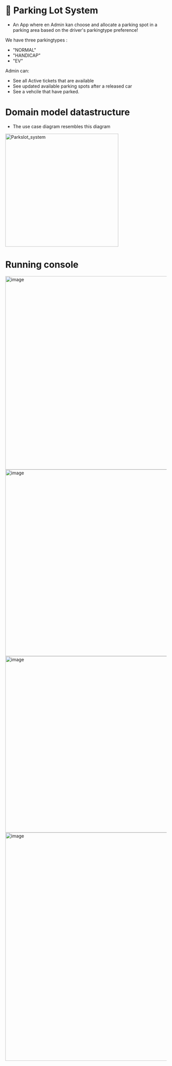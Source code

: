 # 🚗 Parking Lot System
  * An App where en Admin kan choose and allocate a parking spot in a parking area based on the driver's parkingtype preference!

We have three parkingtypes :

  * "NORMAL"
  * "HANDICAP"
  * "EV"

Admin can:

- See all Active tickets that are available
- See updated available parking spots after a released car
- See a vehcile that have parked. 


# Domain model datastructure
  - The use case diagram resembles this diagram

<img width="353" alt="Parkslot_system" src="https://github.com/user-attachments/assets/9d960c7b-c06d-47c4-aff8-1d3b26983f89" />

# Running console
<img width="604" alt="image" src="https://github.com/user-attachments/assets/6761143d-d620-45f6-9de5-a532c6f4b915" />

<img width="583" alt="image" src="https://github.com/user-attachments/assets/a3ba0763-f9d9-45bb-a1e6-49884335dd13" />

<img width="551" alt="image" src="https://github.com/user-attachments/assets/de1f8d1b-a967-40bf-91e8-7cedf1487428" />

<img width="713" alt="image" src="https://github.com/user-attachments/assets/52eb6212-c2e9-44f5-a967-af79eeebb8a4" />






